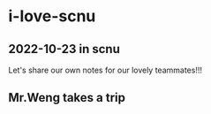 # i-love-scnu
## 2022-10-23 in scnu

Let's share our own notes for our lovely teammates!!!



## Mr.Weng takes a trip
